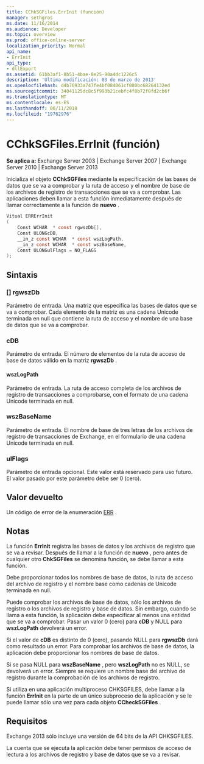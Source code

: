 ```yaml
---
title: CChkSGFiles.ErrInit (función)
manager: sethgros
ms.date: 11/16/2014
ms.audience: Developer
ms.topic: overview
ms.prod: office-online-server
localization_priority: Normal
api_name:
- ErrInit
api_type:
- dllExport
ms.assetid: 61bb3af1-8b51-4bae-8e25-90a4dc1226c5
description: 'Última modificación: 03 de marzo de 2013'
ms.openlocfilehash: d4b76933a747fe4bf084061cf080bc68264132ed
ms.sourcegitcommit: 34041125dc8c5f993b21cebfc4f8b72f0fd2cb6f
ms.translationtype: MT
ms.contentlocale: es-ES
ms.lasthandoff: 06/11/2018
ms.locfileid: "19762976"
---
```

# <a name="cchksgfileserrinit-function"></a>CChkSGFiles.ErrInit (función)
  
**Se aplica a:** Exchange Server 2003 | Exchange Server 2007 | Exchange Server 2010 | Exchange Server 2013
  
Inicializa el objeto **CChkSGFiles** mediante la especificación de las bases de datos que se va a comprobar y la ruta de acceso y el nombre de base de los archivos de registro de transacciones que se va a comprobar. Las aplicaciones deben llamar a esta función inmediatamente después de llamar correctamente a la función de **nuevo** . 
  
```cs
Vitual ERRErrInit  
(
    Const WCHAR  * const rgwszDb[],
    Const ULONGcDB,
    __in_z const WCHAR  * const wszLogPath,
    __in_z const WCHAR  * const wszBaseName,
    Const ULONGulFlags = NO_FLAGS
);

```

## <a name="parameters"></a>Sintaxis

### <a name="rgwszdb"></a>[] rgwszDb
  
Parámetro de entrada. Una matriz que especifica las bases de datos que se va a comprobar. Cada elemento de la matriz es una cadena Unicode terminada en null que contiene la ruta de acceso y el nombre de una base de datos que se va a comprobar.
    
### <a name="cdb"></a>cDB
  
Parámetro de entrada. El número de elementos de la ruta de acceso de base de datos válido en la matriz **rgwszDb** . 
    
#### <a name="wszlogpath"></a>wszLogPath
  
Parámetro de entrada. La ruta de acceso completa de los archivos de registro de transacciones a comprobarse, con el formato de una cadena Unicode terminada en null.
    
### <a name="wszbasename"></a>wszBaseName
  
Parámetro de entrada. El nombre de base de tres letras de los archivos de registro de transacciones de Exchange, en el formulario de una cadena Unicode terminada en null.
    
### <a name="ulflags"></a>ulFlags
  
Parámetro de entrada opcional. Este valor está reservado para uso futuro. El valor pasado por este parámetro debe ser 0 (cero).
    
## <a name="return-value"></a>Valor devuelto

Un código de error de la enumeración [ERR](cchksgfiles-err-enumeration.md) . 
  
## <a name="remarks"></a>Notas

La función **ErrInit** registra las bases de datos y los archivos de registro que se va a revisar. Después de llamar a la función de **nuevo** , pero antes de cualquier otro **ChkSGFiles** se denomina función, se debe llamar a esta función. 
  
Debe proporcionar todos los nombres de base de datos, la ruta de acceso del archivo de registro y el nombre base como cadenas de Unicode terminada en null.
  
Puede comprobar los archivos de base de datos, sólo los archivos de registro o los archivos de registro y base de datos. Sin embargo, cuando se llama a esta función, la aplicación debe especificar al menos una entidad que se va a comprobar. Pasar un valor 0 (cero) para **cDB** y NULL para **wszLogPath** devolverá un error. 
  
Si el valor de **cDB** es distinto de 0 (cero), pasando NULL para **rgwszDb** dará como resultado un error. Para comprobar los archivos de base de datos, la aplicación debe proporcionar los nombres de base de datos. 
  
Si se pasa NULL para **wszBaseName** , pero **wszLogPath** no es NULL, se devolverá un error. Siempre se requiere un nombre base del archivo de registro durante la comprobación de los archivos de registro. 
  
Si utiliza en una aplicación multiproceso CHKSGFILES, debe llamar a la función **ErrInit** en la parte de un único subproceso de la aplicación y se le puede llamar sólo una vez para cada objeto **CCheckSGFiles** . 
  
## <a name="requirements"></a>Requisitos

Exchange 2013 sólo incluye una versión de 64 bits de la API CHKSGFILES.
  
La cuenta que se ejecuta la aplicación debe tener permisos de acceso de lectura a los archivos de registro y base de datos que se va a revisar.
  


